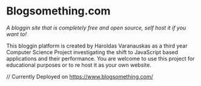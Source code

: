 # Blogsomething.com 

_A bloggin site that is completely free and open source, self host it if you want to!_

This bloggin platform is created by Haroldas Varanauskas as a third year Computer Science Project 
investigating the shift to JavaScript based applications and their performance. You are welcome to use this 
project for educational purposes or to re host it as your own website. 

// Currently Deployed on
https://www.blogsomething.com/